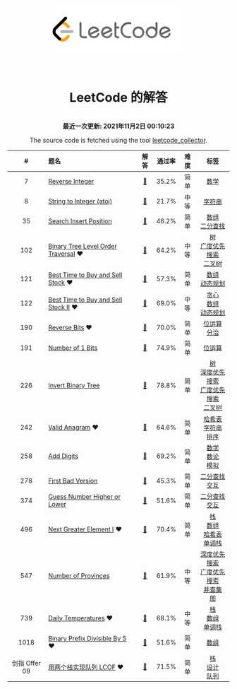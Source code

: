 
<p align="center"><img width="300" src="https://raw.githubusercontent.com/KivenCkl/LeetCode_Helper/master/imgs/leetcode-logo.png"></p>
<p align="center">
    <img src="https://img.shields.io/badge/用户-realzhangm-blue.svg?" alt="">
    <img src="https://img.shields.io/badge/已解决-18/2415-blue.svg?" alt="">
    <img src="https://img.shields.io/badge/简单-13-green.svg?" alt="">
    <img src="https://img.shields.io/badge/中等-5-orange.svg?" alt="">
    <img src="https://img.shields.io/badge/困难-0-red.svg?" alt="">
</p>
<h1 align="center">LeetCode 的解答</h1>

<p align="center">
    <br>
    <b>最近一次更新: 2021年11月2日 00:10:23 </b>
    <br>
</p>
<!--请保留下面这行信息，让更多用户了解到这个小爬虫，衷心感谢您的支持-->
<p align="center">The source code is fetched using the tool <a href="https://github.com/realzhangm/leetcode_collector">leetcode_collector</a>.</p>

| # | 题名 | 解答 | 通过率 | 难度 | 标签 |
|:--:|:-----|:---------:|:----:|:----:|:----:|
|7|[Reverse Integer](https://leetcode-cn.com/problems/reverse-integer)|[🔗](solutions/reverse-integer/README.md)|35.2%|简单|[数学](https://leetcode-cn.com/tag/math)<br>|
|8|[String to Integer (atoi)](https://leetcode-cn.com/problems/string-to-integer-atoi)|[🔗](solutions/string-to-integer-atoi/README.md)|21.7%|中等|[字符串](https://leetcode-cn.com/tag/string)<br>|
|35|[Search Insert Position](https://leetcode-cn.com/problems/search-insert-position)|[🔗](solutions/search-insert-position/README.md)|46.2%|简单|[数组](https://leetcode-cn.com/tag/array)<br>[二分查找](https://leetcode-cn.com/tag/binary-search)<br>|
|102|[Binary Tree Level Order Traversal](https://leetcode-cn.com/problems/binary-tree-level-order-traversal) ♥|[🔗](solutions/binary-tree-level-order-traversal/README.md)|64.2%|中等|[树](https://leetcode-cn.com/tag/tree)<br>[广度优先搜索](https://leetcode-cn.com/tag/breadth-first-search)<br>[二叉树](https://leetcode-cn.com/tag/binary-tree)<br>|
|121|[Best Time to Buy and Sell Stock](https://leetcode-cn.com/problems/best-time-to-buy-and-sell-stock) ♥|[🔗](solutions/best-time-to-buy-and-sell-stock/README.md)|57.3%|简单|[数组](https://leetcode-cn.com/tag/array)<br>[动态规划](https://leetcode-cn.com/tag/dynamic-programming)<br>|
|122|[Best Time to Buy and Sell Stock II](https://leetcode-cn.com/problems/best-time-to-buy-and-sell-stock-ii) ♥|[🔗](solutions/best-time-to-buy-and-sell-stock-ii/README.md)|69.0%|中等|[贪心](https://leetcode-cn.com/tag/greedy)<br>[数组](https://leetcode-cn.com/tag/array)<br>[动态规划](https://leetcode-cn.com/tag/dynamic-programming)<br>|
|190|[Reverse Bits](https://leetcode-cn.com/problems/reverse-bits) ♥|[🔗](solutions/reverse-bits/README.md)|70.0%|简单|[位运算](https://leetcode-cn.com/tag/bit-manipulation)<br>[分治](https://leetcode-cn.com/tag/divide-and-conquer)<br>|
|191|[Number of 1 Bits](https://leetcode-cn.com/problems/number-of-1-bits)|[🔗](solutions/number-of-1-bits/README.md)|74.9%|简单|[位运算](https://leetcode-cn.com/tag/bit-manipulation)<br>|
|226|[Invert Binary Tree](https://leetcode-cn.com/problems/invert-binary-tree)|[🔗](solutions/invert-binary-tree/README.md)|78.8%|简单|[树](https://leetcode-cn.com/tag/tree)<br>[深度优先搜索](https://leetcode-cn.com/tag/depth-first-search)<br>[广度优先搜索](https://leetcode-cn.com/tag/breadth-first-search)<br>[二叉树](https://leetcode-cn.com/tag/binary-tree)<br>|
|242|[Valid Anagram](https://leetcode-cn.com/problems/valid-anagram) ♥|[🔗](solutions/valid-anagram/README.md)|64.6%|简单|[哈希表](https://leetcode-cn.com/tag/hash-table)<br>[字符串](https://leetcode-cn.com/tag/string)<br>[排序](https://leetcode-cn.com/tag/sorting)<br>|
|258|[Add Digits](https://leetcode-cn.com/problems/add-digits)|[🔗](solutions/add-digits/README.md)|69.2%|简单|[数学](https://leetcode-cn.com/tag/math)<br>[数论](https://leetcode-cn.com/tag/number-theory)<br>[模拟](https://leetcode-cn.com/tag/simulation)<br>|
|278|[First Bad Version](https://leetcode-cn.com/problems/first-bad-version)|[🔗](solutions/first-bad-version/README.md)|45.3%|简单|[二分查找](https://leetcode-cn.com/tag/binary-search)<br>[交互](https://leetcode-cn.com/tag/interactive)<br>|
|374|[Guess Number Higher or Lower](https://leetcode-cn.com/problems/guess-number-higher-or-lower)|[🔗](solutions/guess-number-higher-or-lower/README.md)|51.6%|简单|[二分查找](https://leetcode-cn.com/tag/binary-search)<br>[交互](https://leetcode-cn.com/tag/interactive)<br>|
|496|[Next Greater Element I](https://leetcode-cn.com/problems/next-greater-element-i) ♥|[🔗](solutions/next-greater-element-i/README.md)|70.4%|简单|[栈](https://leetcode-cn.com/tag/stack)<br>[数组](https://leetcode-cn.com/tag/array)<br>[哈希表](https://leetcode-cn.com/tag/hash-table)<br>[单调栈](https://leetcode-cn.com/tag/monotonic-stack)<br>|
|547|[Number of Provinces](https://leetcode-cn.com/problems/number-of-provinces)|[🔗](solutions/number-of-provinces/README.md)|61.9%|中等|[深度优先搜索](https://leetcode-cn.com/tag/depth-first-search)<br>[广度优先搜索](https://leetcode-cn.com/tag/breadth-first-search)<br>[并查集](https://leetcode-cn.com/tag/union-find)<br>[图](https://leetcode-cn.com/tag/graph)<br>|
|739|[Daily Temperatures](https://leetcode-cn.com/problems/daily-temperatures) ♥|[🔗](solutions/daily-temperatures/README.md)|68.1%|中等|[栈](https://leetcode-cn.com/tag/stack)<br>[数组](https://leetcode-cn.com/tag/array)<br>[单调栈](https://leetcode-cn.com/tag/monotonic-stack)<br>|
|1018|[Binary Prefix Divisible By 5](https://leetcode-cn.com/problems/binary-prefix-divisible-by-5) ♥|[🔗](solutions/binary-prefix-divisible-by-5/README.md)|51.6%|简单|[数组](https://leetcode-cn.com/tag/array)<br>|
|剑指 Offer 09|[用两个栈实现队列 LCOF](https://leetcode-cn.com/problems/yong-liang-ge-zhan-shi-xian-dui-lie-lcof) ♥|[🔗](solutions/yong-liang-ge-zhan-shi-xian-dui-lie-lcof/README.md)|71.5%|简单|[栈](https://leetcode-cn.com/tag/stack)<br>[设计](https://leetcode-cn.com/tag/design)<br>[队列](https://leetcode-cn.com/tag/queue)<br>|

